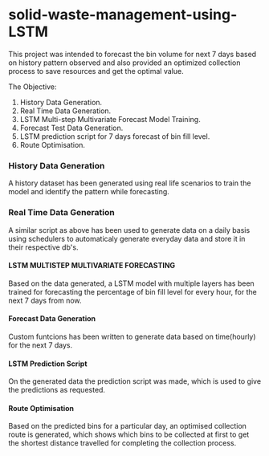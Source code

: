 # solid-waste-management-using-LSTM
This project was intended to forecast the bin volume for next 7 days based on history pattern observed and also provided an optimized collection process to save resources and get the optimal value.

The Objective:
  1. History Data Generation.
  2. Real Time Data Generation.
  3. LSTM Multi-step Multivariate Forecast Model Training.
  4. Forecast Test Data Generation.
  5. LSTM prediction script for 7 days forecast of bin fill level.
  6. Route Optimisation.
  
### History Data Generation
A history dataset has been generated using real life scenarios to train the model and identify the pattern while forecasting.

### Real Time Data Generation
A similar script as above has been used to generate data on a daily basis using schedulers to automaticaly generate everyday data and store it in their respective db's.

#### LSTM MULTISTEP MULTIVARIATE FORECASTING
Based on the data generated, a LSTM model with multiple layers has been trained for forecasting the percentage of bin fill level for every hour, for the next 7 days from now.
  
#### Forecast Data Generation
Custom funtcions has been written to generate data based on time(hourly) for the next 7 days.

#### LSTM Prediction Script
On the generated data the prediction script was made, which is used to give the predictions as requested.

#### Route Optimisation
Based on the predicted bins for a particular day, an optimised collection route is generated, which shows which bins to be collected at first to get the shortest distance travelled for completing the collection process.
